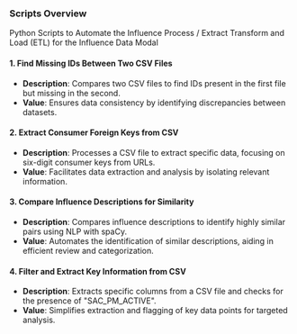 
### Scripts Overview 
Python Scripts to Automate the Influence Process / Extract Transform and Load (ETL) for the Influence Data Modal


#### 1. Find Missing IDs Between Two CSV Files

- **Description**: Compares two CSV files to find IDs present in the first file but missing in the second.
- **Value**: Ensures data consistency by identifying discrepancies between datasets.

#### 2. Extract Consumer Foreign Keys from CSV

- **Description**: Processes a CSV file to extract specific data, focusing on six-digit consumer keys from URLs.
- **Value**: Facilitates data extraction and analysis by isolating relevant information.

#### 3. Compare Influence Descriptions for Similarity

- **Description**: Compares influence descriptions to identify highly similar pairs using NLP with spaCy.
- **Value**: Automates the identification of similar descriptions, aiding in efficient review and categorization.

#### 4. Filter and Extract Key Information from CSV

- **Description**: Extracts specific columns from a CSV file and checks for the presence of "SAC_PM_ACTIVE".
- **Value**: Simplifies extraction and flagging of key data points for targeted analysis.



